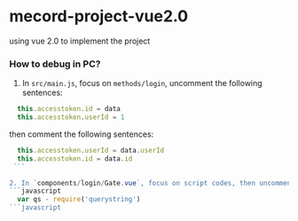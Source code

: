 # mecord-project-vue2.0
using vue 2.0 to implement the project

### How to debug in PC?

1. In `src/main.js`, focus on `methods/login`, uncomment the following sentences:
  ```javascript
    this.accesstoken.id = data    
    this.accesstoken.userId = 1  
  ```
  then comment the following sentences:
  ```javascript
    this.accesstoken.userId = data.userId
    this.accesstoken.id = data.id
  ```
  
2. In `components/login/Gate.vue`, focus on script codes, then uncomment all the codes in `mounted` model. Also you should comment the 'created' model together with the sentence:
  ```javascript
    var qs - require('querystring')
  ```javascript
